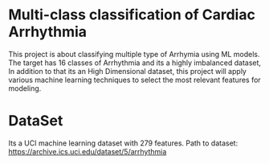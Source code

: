 # Multi-class classification of Cardiac Arrhythmia

This project is about classifying multiple type of Arrhymia using ML models. The target has 16 classes of Arrhythmia and its a highly imbalanced dataset, 
In addition to that its an High Dimensional dataset, this project will apply various machine learning techniques to select the most relevant features for modeling.

# DataSet

Its a UCI machine learning dataset with 279 features.
Path to dataset:  https://archive.ics.uci.edu/dataset/5/arrhythmia

